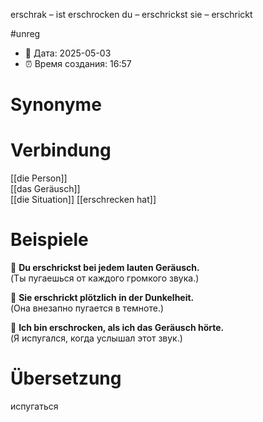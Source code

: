erschrak – ist erschrocken
du – erschrickst
sie – erschrickt

#unreg
- 📍 Дата: 2025-05-03
- ⏰ Время создания: 16:57
# Synonyme

# Verbindung 
[[die Person]]  
[[das Geräusch]]  
[[die Situation]]
[[erschrecken hat]]
# Beispiele
🔹 **Du erschrickst bei jedem lauten Geräusch.**  
(Ты пугаешься от каждого громкого звука.)

🔹 **Sie erschrickt plötzlich in der Dunkelheit.**  
(Она внезапно пугается в темноте.)

🔹 **Ich bin erschrocken, als ich das Geräusch hörte.**  
(Я испугался, когда услышал этот звук.)
# Übersetzung
испугаться